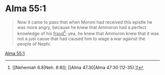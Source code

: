 # Alma 55:1

> Now it came to pass that when Moroni had received this epistle he was more angry, because he knew that Ammoron had a perfect knowledge of his <u>fraud</u>[^a]; yea, he knew that Ammoron knew that it was not a just cause that had caused him to wage a war against the people of Nephi.

[Alma 55:1](https://www.churchofjesuschrist.org/study/scriptures/bofm/alma/55?lang=eng&id=p1#p1)


[^a]: [[Nehemiah 6.8|Neh. 6:8]]; [[Alma 47.30|Alma 47:30 (12-35).]]
